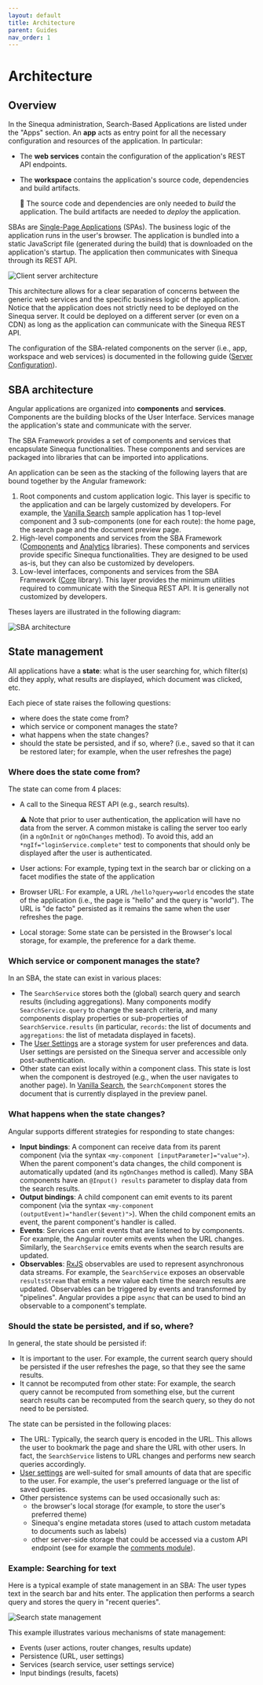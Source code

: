 ```yaml
---
layout: default
title: Architecture
parent: Guides
nav_order: 1
---
```


# Architecture

## Overview

In the Sinequa administration, Search-Based Applications are listed under the "Apps" section. An **app** acts as entry point for all the necessary configuration and resources of the application. In particular:

- The **web services** contain the configuration of the application's REST API endpoints.
- The **workspace** contains the application's source code, dependencies and build artifacts.

  📝 The source code and dependencies are only needed to *build* the application. The build artifacts are needed to *deploy* the application.

SBAs are [Single-Page Applications](https://en.wikipedia.org/wiki/Single-page_application) (SPAs). The business logic of the application runs in the user's browser. The application is bundled into a static JavaScript file (generated during the build) that is downloaded on the application's startup. The application then communicates with Sinequa through its REST API.

![Client server architecture](../assets/guides/client-server.png)

This architecture allows for a clear separation of concerns between the generic web services and the specific business logic of the application. Notice that the application does not strictly need to be deployed on the Sinequa server. It could be deployed on a different server (or even on a CDN) as long as the application can communicate with the Sinequa REST API.

The configuration of the SBA-related components on the server (i.e., app, workspace and web services) is documented in the following guide ([Server Configuration](2-server-config.html)).

## SBA architecture

Angular applications are organized into **components** and **services**. Components are the building blocks of the User Interface. Services manage the application's state and communicate with the server.

The SBA Framework provides a set of components and services that encapsulate Sinequa functionalities. These components and services are packaged into libraries that can be imported into applications.

An application can be seen as the stacking of the following layers that are bound together by the Angular framework:

1. Root components and custom application logic. This layer is specific to the application and can be largely customized by developers. For example, the [Vanilla Search](../apps/2-vanilla-search.html) sample application has 1 top-level component and 3 sub-components (one for each route): the home page, the search page and the document preview page.
2. High-level components and services from the SBA Framework ([Components](../libraries/components/components.html) and [Analytics](../libraries/analytics/analytics.html) libraries). These components and services provide specific Sinequa functionalities. They are designed to be used as-is, but they can also be customized by developers.
3. Low-level interfaces, components and services from the SBA Framework ([Core](../libraries/core/core.html) library). This layer provides the minimum utilities required to communicate with the Sinequa REST API. It is generally not customized by developers.

Theses layers are illustrated in the following diagram:

![SBA architecture](../assets/guides/sba-architecture.png)

## State management

All applications have a **state**: what is the user searching for, which filter(s) did they apply, what results are displayed, which document was clicked, etc.

Each piece of state raises the following questions:
- where does the state come from?
- which service or component manages the state?
- what happens when the state changes?
- should the state be persisted, and if so, where? (i.e., saved so that it can be restored later; for example, when the user refreshes the page)

### Where does the state come from?

The state can come from 4 places:

- A call to the Sinequa REST API (e.g., search results).

  ⚠️ Note that prior to user authentication, the application will have no data from the server. A common mistake is calling the server too early (in a `ngOnInit` or `ngOnChanges` method). To avoid this, add an `*ngIf="loginService.complete"` test to components that should only be displayed after the user is authenticated.

- User actions: For example, typing text in the search bar or clicking on a facet modifies the state of the application
- Browser URL: For example, a URL `/hello?query=world` encodes the state of the application (i.e., the page is "hello" and the query is "world"). The URL is "de facto" persisted as it remains the same when the user refreshes the page.
- Local storage: Some state can be persisted in the Browser's local storage, for example, the preference for a dark theme.

### Which service or component manages the state?

In an SBA, the state can exist in various places:

- The `SearchService` stores both the (global) search query and search results (including aggregations). Many components modify `SearchService.query` to change the search criteria, and many components display properties or sub-properties of `SearchService.results` (in particular, `records`: the list of documents and `aggregations`: the list of metadata displayed in facets).
- The [User Settings](../libraries/components/user-settings.html) are a storage system for user preferences and data. User settings are persisted on the Sinequa server and accessible only post-authentication.
- Other state can exist locally within a component class. This state is lost when the component is destroyed (e.g., when the user navigates to another page). In [Vanilla Search](../apps/2-vanilla-search.html), the `SearchComponent` stores the document that is currently displayed in the preview panel.

### What happens when the state changes?

Angular supports different strategies for responding to state changes:

- **Input bindings**: A component can receive data from its parent component (via the syntax `<my-component [inputParameter]="value">`). When the parent component's data changes, the child component is automatically updated (and its `ngOnChanges` method is called). Many SBA components have an `@Input() results` parameter to display data from the search results.
- **Output bindings**: A child component can emit events to its parent component (via the syntax `<my-component (outputEvent)="handler($event)">`). When the child component emits an event, the parent component's handler is called.
- **Events**: Services can emit events that are listened to by components. For example, the Angular router emits events when the URL changes. Similarly, the `SearchService` emits events when the search results are updated.
- **Observables**: [RxJS](https://rxjs.dev/) observables are used to represent asynchronous data streams. For example, the `SearchService` exposes an observable `resultsStream` that emits a new value each time the search results are updated. Observables can be triggered by events and transformed by "pipelines". Angular provides a pipe `async` that can be used to bind an observable to a component's template.

### Should the state be persisted, and if so, where?

In general, the state should be persisted if:

- It is important to the user. For example, the current search query should be persisted if the user refreshes the page, so that they see the same results.
- It cannot be recomputed from other state: For example, the search query cannot be recomputed from something else, but the current search results can be recomputed from the search query, so they do not need to be persisted.

The state can be persisted in the following places:

- The URL: Typically, the search query is encoded in the URL. This allows the user to bookmark the page and share the URL with other users. In fact, the `SearchService` listens to URL changes and performs new search queries accordingly.
- [User settings](../libraries/components/user-settings.html) are well-suited for small amounts of data that are specific to the user. For example, the user's preferred language or the list of saved queries.
- Other persistence systems can be used occasionally such as:
  - the browser's local storage (for example, to store the user's preferred theme)
  - Sinequa's engine metadata stores (used to attach custom metadata to documents such as labels)
  - other server-side storage that could be accessed via a custom API endpoint (see for example the [comments module](../libraries/components/comments.md)).

### Example: Searching for text

Here is a typical example of state management in an SBA: The user types text in the search bar and hits enter. The application then performs a search query and stores the query in "recent queries".

![Search state management](../assets/guides/state-management.png)

This example illustrates various mechanisms of state management:
- Events (user actions, router changes, results update)
- Persistence (URL, user settings)
- Services (search service, user settings service)
- Input bindings (results, facets)
